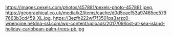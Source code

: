 https://images.pexels.com/photos/457881/pexels-photo-457881.jpeg,
https://geographical.co.uk/media/k2/items/cache/d0d5caef53a97465ee5797663b3cd459_XL.jpg,
https://3ezfh222wf7f3501pa3arzc0-wpengine.netdna-ssl.com/wp-content/uploads/2017/09/lost-at-sea-island-holiday-caribbean-palm-trees-pb.jpg
